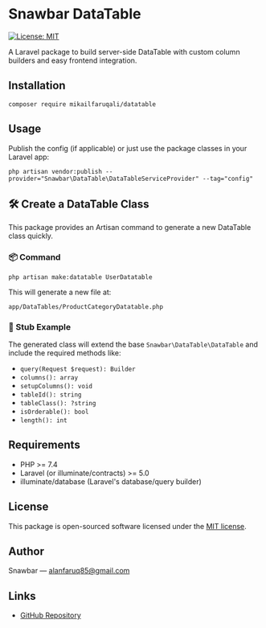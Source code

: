 # Snawbar DataTable

[![License: MIT](https://img.shields.io/badge/License-MIT-green.svg)](https://opensource.org/licenses/MIT)

A Laravel package to build server-side DataTable with custom column builders and easy frontend integration.

## Installation

```
composer require mikailfaruqali/datatable
```

## Usage

Publish the config (if applicable) or just use the package classes in your Laravel app:

```
php artisan vendor:publish --provider="Snawbar\DataTable\DataTableServiceProvider" --tag="config"
```

## 🛠 Create a DataTable Class

This package provides an Artisan command to generate a new DataTable class quickly.

### 📦 Command

```
php artisan make:datatable UserDatatable
```

This will generate a new file at:

```
app/DataTables/ProductCategoryDatatable.php
```


### 📁 Stub Example

The generated class will extend the base `Snawbar\DataTable\DataTable` and include the required methods like:

- `query(Request $request): Builder`
- `columns(): array`
- `setupColumns(): void`
- `tableId(): string`
- `tableClass(): ?string`
- `isOrderable(): bool`
- `length(): int`


## Requirements

- PHP >= 7.4  
- Laravel (or illuminate/contracts) >= 5.0  
- illuminate/database (Laravel's database/query builder)

## License

This package is open-sourced software licensed under the [MIT license](LICENSE).

## Author

Snawbar — [alanfaruq85@gmail.com](mailto:alanfaruq85@gmail.com)


## Links

- [GitHub Repository](https://github.com/mikailfaruqali/datatable)